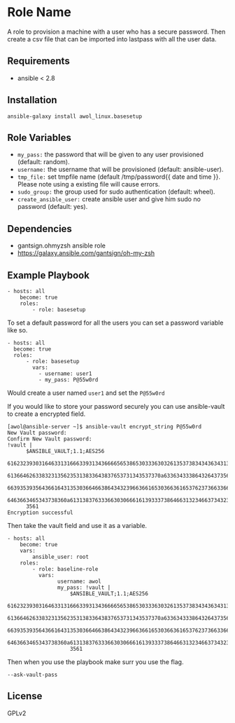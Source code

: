 Role Name
=========

A role to provision a machine with a user who has a secure password. Then create a csv file that can be imported into lastpass with all the user data.

Requirements
------------
- ansible < 2.8

Installation
------------
    ansible-galaxy install awol_linux.basesetup

Role Variables
--------------

- `my_pass:` the password that will be given to any user provisioned (default: random).  
- `username:` the username that will be provisioned (default: ansible-user).  
- `tmp_file:` set tmpfile name  (default /tmp/password{{ date and time }}. Please note using a existing file will cause errors.
- `sudo_group:` the group used for sudo authentication (default: wheel).  
- `create_ansible_user:` create ansible user and give him sudo no password (default: yes).

Dependencies
------------
- gantsign.ohmyzsh ansible role  
- https://galaxy.ansible.com/gantsign/oh-my-zsh

Example Playbook
----------------
    - hosts: all 
        become: true
        roles: 
            - role: basesetup

To set a default password for all the users you can set a password variable like so.

    - hosts: all 
      become: true
      roles: 
          - role: basesetup
            vars:
              - username: user1
              - my_pass: P@55w0rd

Would create a user named `user1` and set the `P@55w0rd`

If you would like to store your password securely you can use ansible-vault to create a encrypted field.
    
    [awol@ansible-server ~]$ ansible-vault encrypt_string P@55w0rd
    New Vault password: 
    Confirm New Vault password: 
    !vault |
          $ANSIBLE_VAULT;1.1;AES256
          61623239303164633131666339313436666565386530333630326135373834343634313863363964
          6136646263383231356235313833643837653731343537370a633634333864326437356161643334
          66393539356436616431353036646638643432396636616530366361653762373663366435383865
          6463663465343738360a613138376333663030666161393337386466313234663734323438386439
          3561
    Encryption successful
Then take the vault field and use it as a variable. 

    - hosts: all 
        become: true
        vars:
            ansible_user: root
        roles:
            - role: baseline-role
              vars:
                    username: awol 
                    my_pass: !vault |
                        $ANSIBLE_VAULT;1.1;AES256
                        61623239303164633131666339313436666565386530333630326135373834343634313863363964
                        6136646263383231356235313833643837653731343537370a633634333864326437356161643334
                        66393539356436616431353036646638643432396636616530366361653762373663366435383865
                        6463663465343738360a613138376333663030666161393337386466313234663734323438386439
                        3561

Then when you use the playbook make surr you use the flag.

    --ask-vault-pass

License
-------

GPLv2